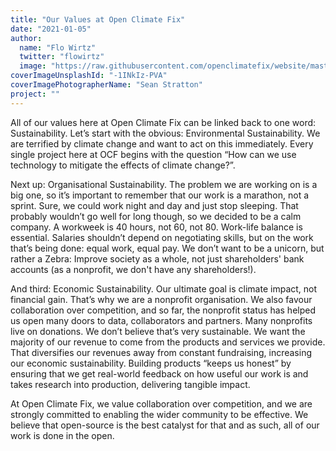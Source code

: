 ```yaml
---
title: "Our Values at Open Climate Fix"
date: "2021-01-05"
author:
  name: "Flo Wirtz"
  twitter: "flowirtz"
  image: "https://raw.githubusercontent.com/openclimatefix/website/master/src/images/people/flo.jpg"
coverImageUnsplashId: "-1INkIz-PVA"
coverImagePhotographerName: "Sean Stratton"
project: ""
---
```


All of our values here at Open Climate Fix can be linked back to one word: Sustainability. Let’s start with the obvious: Environmental Sustainability. We are terrified by climate change and want to act on this immediately. Every single project here at OCF begins with the question “How can we use technology to mitigate the effects of climate change?”.

Next up: Organisational Sustainability. The problem we are working on is a big one, so it’s important to remember that our work is a marathon, not a sprint. Sure, we could work night and day and just stop sleeping. That probably wouldn’t go well for long though, so we decided to be a calm company. A workweek is 40 hours, not 60, not 80. Work-life balance is essential. Salaries shouldn’t depend on negotiating skills, but on the work that’s being done: equal work, equal pay. We don’t want to be a unicorn, but rather a Zebra: Improve society as a whole, not just shareholders' bank accounts (as a nonprofit, we don't have any shareholders!).

And third: Economic Sustainability. Our ultimate goal is climate impact, not financial gain. That’s why we are a nonprofit organisation. We also favour collaboration over competition, and so far, the nonprofit status has helped us open many doors to data, collaborators and partners. Many nonprofits live on donations. We don’t believe that’s very sustainable. We want the majority of our revenue to come from the products and services we provide. That diversifies our revenues away from constant fundraising, increasing our economic sustainability. Building products “keeps us honest” by ensuring that we get real-world feedback on how useful our work is and takes research into production, delivering tangible impact.

At Open Climate Fix, we value collaboration over competition, and we are strongly committed to enabling the wider community to be effective. We believe that open-source is the best catalyst for that and as such, all of our work is done in the open.
